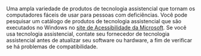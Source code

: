 Uma ampla variedade de produtos de tecnologia assistencial que tornam os computadores fáceis de usar para pessoas com deficiências. Você pode pesquisar um catálogo de produtos de tecnologia assistencial que são executados no Windows no [site de Acessibilidade da Microsoft](http://go.microsoft.com/fwlink/?LinkId=8431). Se você usa tecnologia assistencial, contate seu fornecedor de tecnologia assistencial antes de atualizar seu software ou hardware, a fim de verificar se há problemas de compatibilidade.

<!--HONumber=Jul16_HO3-->


